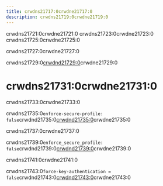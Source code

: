 ```yaml
---
title: crwdns21717:0crwdne21717:0
description: crwdns21719:0crwdne21719:0
---
```


crwdns21721:0crwdne21721:0
crwdns21723:0crwdne21723:0
crwdns21725:0crwdne21725:0

crwdns21727:0crwdne21727:0

crwdns21729:0[crwdnd21729:0](https://gist.github.com/kennytv/ed783dd244ca0321bbd882c347892874)crwdne21729:0

# crwdns21731:0crwdne21731:0

crwdns21733:0crwdne21733:0

crwdns21735:0`enforce-secure-profile: false`crwdnd21735:0[crwdnd21735:0](https://minecraft.fandom.com/wiki/Server.properties)crwdne21735:0

crwdns21737:0crwdne21737:0

crwdns21739:0`enforce_secure_profile: false`crwdnd21739:0[crwdnd21739:0](https://www.spigotmc.org/wiki/bungeecord-configuration-guide/)crwdne21739:0

crwdns21741:0crwdne21741:0

crwdns21743:0`force-key-authentication = false`crwdnd21743:0[crwdnd21743:0](https://github.com/PaperMC/Velocity/blob/dev/3.0.0/proxy/src/main/resources/default-velocity.toml#L19)crwdne21743:0
